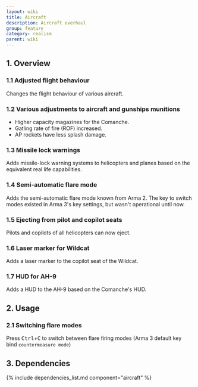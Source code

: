 ```yaml
---
layout: wiki
title: Aircraft
description: Aircraft overhaul
group: feature
category: realism
parent: wiki
---
```


## 1. Overview

### 1.1 Adjusted flight behaviour
Changes the flight behaviour of various aircraft.

### 1.2 Various adjustments to aircraft and gunships munitions
- Higher capacity magazines for the Comanche.
- Gatling rate of fire (ROF) increased.
- AP rockets have less splash damage.

### 1.3 Missile lock warnings
Adds missile-lock warning systems to helicopters and planes based on the equivalent real life capabilities.

### 1.4 Semi-automatic flare mode
Adds the semi-automatic flare mode known from Arma 2. The key to switch modes existed in Arma 3's key settings, but wasn't operational until now.

### 1.5 Ejecting from pilot and copilot seats
Pilots and copilots of all helicopters can now eject.

### 1.6 Laser marker for Wildcat
Adds a laser marker to the copilot seat of the Wildcat.

### 1.7 HUD for AH-9
Adds a HUD to the AH-9 based on the Comanche's HUD.

## 2. Usage

### 2.1 Switching flare modes
Press <kbd>Ctrl</kbd>+<kbd>C</kbd> to switch between flare firing modes (Arma 3 default key bind `countermeasure mode`)

## 3. Dependencies

{% include dependencies_list.md component="aircraft" %}
